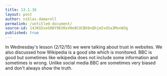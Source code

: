 ```yaml
---
title: 13.1.16
layout: post
author: niklas.damarell
permalink: /untitled-document/
source-id: 14JKG5xeS08Y9EVRxVHo0CUCBhbnQhjmIvUSa3MxnW3g
published: true
---
```

In Wednesday's lesson (2/12/15) we were talking about trust in websites. We also discussed how Wikipedia is a good site which is monitored. BBC is good but sometimes like wikipedia does not include some information and sometimes is wrong. Unlike social media BBC are sometimes very biased and don't always show the truth.


